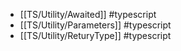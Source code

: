 - [[TS/Utility/Awaited]] #typescript
- [[TS/Utility/Parameters]] #typescript
- [[TS/Utility/ReturyType]] #typescript